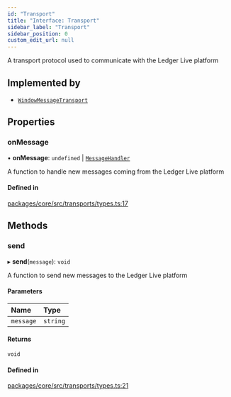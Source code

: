 ```yaml
---
id: "Transport"
title: "Interface: Transport"
sidebar_label: "Transport"
sidebar_position: 0
custom_edit_url: null
---
```


A transport protocol used to communicate with the Ledger Live platform

## Implemented by

- [`WindowMessageTransport`](../classes/WindowMessageTransport.md)

## Properties

### onMessage

• **onMessage**: `undefined` \| [`MessageHandler`](../#messagehandler)

A function to handle new messages coming from the Ledger Live platform

#### Defined in

[packages/core/src/transports/types.ts:17](https://github.com/LedgerHQ/wallet-api/blob/main/packages/core/src/transports/types.ts#L17)

## Methods

### send

▸ **send**(`message`): `void`

A function to send new messages to the Ledger Live platform

#### Parameters

| Name | Type |
| :------ | :------ |
| `message` | `string` |

#### Returns

`void`

#### Defined in

[packages/core/src/transports/types.ts:21](https://github.com/LedgerHQ/wallet-api/blob/main/packages/core/src/transports/types.ts#L21)
